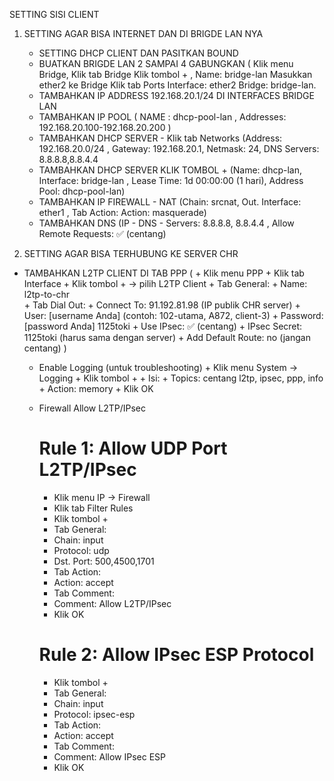 SETTING SISI CLIENT 
1. SETTING AGAR BISA INTERNET DAN DI BRIGDE LAN NYA
   - SETTING DHCP CLIENT DAN PASITKAN BOUND
   - BUATKAN BRIGDE LAN 2 SAMPAI 4 GABUNGKAN ( Klik menu Bridge, Klik tab Bridge Klik tombol + , Name: bridge-lan Masukkan ether2 ke Bridge Klik tab Ports Interface: ether2 Bridge: bridge-lan.
   - TAMBAHKAN IP ADDRESS 192.168.20.1/24 DI INTERFACES BRIDGE LAN
   - TAMBAHKAN IP POOL ( NAME : dhcp-pool-lan , Addresses: 192.168.20.100-192.168.20.200 )
   - TAMBAHKAN DHCP SERVER - Klik tab Networks (Address: 192.168.20.0/24 , Gateway: 192.168.20.1, Netmask: 24, DNS Servers: 8.8.8.8,8.8.4.4
   - TAMBAHKAN DHCP SERVER KLIK TOMBOL + (Name: dhcp-lan, Interface: bridge-lan , Lease Time: 1d 00:00:00 (1 hari), Address Pool: dhcp-pool-lan)
   - TAMBAHKAN IP FIREWALL - NAT (Chain: srcnat, Out. Interface: ether1 , Tab Action: Action: masquerade)
   - TAMBAHKAN DNS (IP - DNS - Servers: 8.8.8.8, 8.8.4.4 , Allow Remote Requests: ✅ (centang)


2. SETTING AGAR BISA TERHUBUNG KE SERVER CHR 
- TAMBAHKAN L2TP CLIENT DI TAB PPP (
        + Klik menu PPP
        + Klik tab Interface
        + Klik tombol + → pilih L2TP Client
        + Tab General:
        + Name: l2tp-to-chr        
        + Tab Dial Out:
        + Connect To: 91.192.81.98 (IP publik CHR server)
        + User: [username Anda] (contoh: 102-utama, A872, client-3)
        + Password: [password Anda] 1125toki
        + Use IPsec: ✅ (centang)
        + IPsec Secret: 1125toki (harus sama dengan server)
        + Add Default Route: no (jangan centang)
  )
  - Enable Logging (untuk troubleshooting)
        + Klik menu System → Logging
        + Klik tombol +
        + Isi:
        + Topics: centang l2tp, ipsec, ppp, info
        + Action: memory
        + Klik OK
    
  -  Firewall Allow L2TP/IPsec
        # Rule 1: Allow UDP Port L2TP/IPsec
        + Klik menu IP → Firewall
        + Klik tab Filter Rules
        + Klik tombol +
        + Tab General:
        + Chain: input
        + Protocol: udp
        + Dst. Port: 500,4500,1701
        + Tab Action:
        + Action: accept
        + Tab Comment:
        + Comment: Allow L2TP/IPsec
        + Klik OK
          
        # Rule 2: Allow IPsec ESP Protocol
        + Klik tombol +
        + Tab General:
        + Chain: input
        + Protocol: ipsec-esp
        + Tab Action:
        + Action: accept
        + Tab Comment:
        + Comment: Allow IPsec ESP
        + Klik OK

